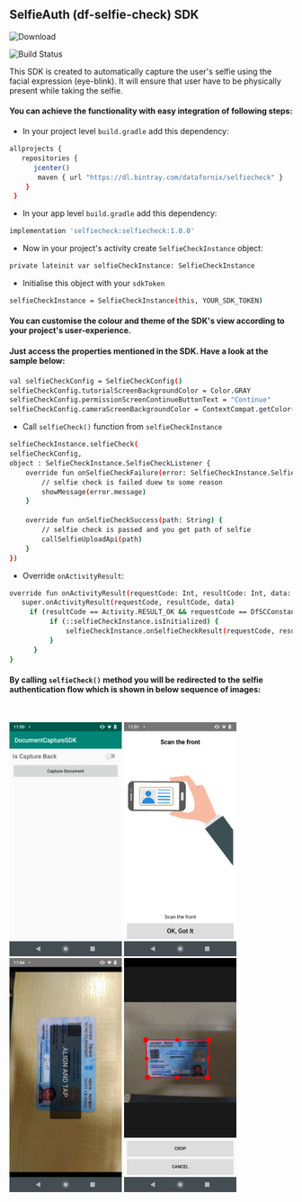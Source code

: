 
## SelfieAuth (df-selfie-check) SDK
![Download](https://api.bintray.com/packages/datafornix/selfiecheck/selfiecheck/images/download.svg)

![Build Status](https://travis-ci.org/joemccann/dillinger.svg?branch=master)

This SDK is created to automatically capture the user's selfie using the facial expression (eye-blink). It will ensure that user have to be physically present while taking the selfie.

#### You can achieve the functionality with easy integration of following steps:
- In your project level `build.gradle` add this dependency:
```sh 
allprojects {
   repositories {
      jcenter()
       maven { url "https://dl.bintray.com/datafornix/selfiecheck" }
    }
 } 
```
- In your app level `build.gradle` add this dependency:
```sh
implementation 'selfiecheck:selfiecheck:1.0.0'
```
- Now in your project's activity create `SelfieCheckInstance` object: 
```sh
private lateinit var selfieCheckInstance: SelfieCheckInstance
```
- Initialise this object with your `sdkToken`
```sh
selfieCheckInstance = SelfieCheckInstance(this, YOUR_SDK_TOKEN)
```

#### You can customise the colour and theme of the SDK's view according to your project's user-experience.
#### Just access the properties mentioned in the SDK. Have a look at the sample below:

```sh
val selfieCheckConfig = SelfieCheckConfig()
selfieCheckConfig.tutorialScreenBackgroundColor = Color.GRAY
selfieCheckConfig.permissionScreenContinueButtonText = "Continue"
selfieCheckConfig.cameraScreenBackgroundColor = ContextCompat.getColor(this, R.color.black)
```

- Call `selfieCheck()` function from `selfieCheckInstance`
```sh
selfieCheckInstance.selfieCheck(
selfieCheckConfig,
object : SelfieCheckInstance.SelfieCheckListener {
    override fun onSelfieCheckFailure(error: SelfieCheckInstance.SelfieCheckError) {
	    // selfie check is failed duew to some reason
        showMessage(error.message)
    }

    override fun onSelfieCheckSuccess(path: String) {
		// selfie check is passed and you get path of selfie
        callSelfieUploadApi(path)
    }
})
```

- Override `onActivityResult`:
```sh
override fun onActivityResult(requestCode: Int, resultCode: Int, data: Intent?) {
   super.onActivityResult(requestCode, resultCode, data)
	 if (resultCode == Activity.RESULT_OK && requestCode == DfSCConstants.REQUEST_CODE_SELFIE_CHECK_INSTANCE) {
          if (::selfieCheckInstance.isInitialized) {
              selfieCheckInstance.onSelfieCheckResult(requestCode, resultCode, data)
          }
      }
}
```


#### By calling `selfieCheck()` method you will be redirected to the selfie authentication flow which is shown in below sequence of images:
<br>
<p align="left">
<img src="Screenshot_20190220-110035.png" width="200"/>
<img src="Screenshot_20190220-110122.png" width="200"/>
<img src="Screenshot_20190220-110454.png" width="200"/>
<img src="Screenshot_20190220-110512.png" width="200"/> <br>

